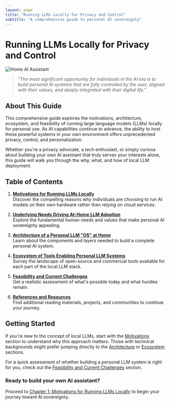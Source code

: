 ```yaml
---
layout: page
title: "Running LLMs Locally for Privacy and Control"
subtitle: "A comprehensive guide to personal AI sovereignty"
---
```


# Running LLMs Locally for Privacy and Control

![Home AI Assistant](/local-llm-guide/assets/home-ai-assistant.jpg)

> *"The most significant opportunity for individuals in the AI era is to build personal AI systems that are fully controlled by the user, aligned with their values, and deeply integrated with their digital life."*

## About This Guide

This comprehensive guide explores the motivations, architecture, ecosystem, and feasibility of running large language models (LLMs) locally for personal use. As AI capabilities continue to advance, the ability to host these powerful systems in your own environment offers unprecedented privacy, control, and personalization.

Whether you're a privacy advocate, a tech enthusiast, or simply curious about building your own AI assistant that truly serves your interests alone, this guide will walk you through the why, what, and how of local LLM deployment.

## Table of Contents

1. [**Motivations for Running LLMs Locally**](/local-llm-guide/01-motivations.html)  
   Discover the compelling reasons why individuals are choosing to run AI models on their own hardware rather than relying on cloud services.

2. [**Underlying Needs Driving At-Home LLM Adoption**](/local-llm-guide/02-underlying-needs.html)  
   Explore the fundamental human needs and values that make personal AI sovereignty appealing.

3. [**Architecture of a Personal LLM "OS" at Home**](/local-llm-guide/03-architecture.html)  
   Learn about the components and layers needed to build a complete personal AI system.

4. [**Ecosystem of Tools Enabling Personal LLM Systems**](/local-llm-guide/04-ecosystem.html)  
   Survey the landscape of open-source and commercial tools available for each part of the local LLM stack.

5. [**Feasibility and Current Challenges**](/local-llm-guide/05-feasibility.html)  
   Get a realistic assessment of what's possible today and what hurdles remain.

6. [**References and Resources**](/local-llm-guide/06-references.html)  
   Find additional reading materials, projects, and communities to continue your journey.

## Getting Started

If you're new to the concept of local LLMs, start with the [Motivations](/local-llm-guide/01-motivations.html) section to understand why this approach matters. Those with technical backgrounds might prefer jumping directly to the [Architecture](/local-llm-guide/03-architecture.html) or [Ecosystem](/local-llm-guide/04-ecosystem.html) sections.

For a quick assessment of whether building a personal LLM system is right for you, check out the [Feasibility and Current Challenges](/local-llm-guide/05-feasibility.html) section.

<div class="cta-box">
  <h3>Ready to build your own AI assistant?</h3>
  <p>Proceed to <a href="/local-llm-guide/01-motivations.html">Chapter 1: Motivations for Running LLMs Locally</a> to begin your journey toward AI sovereignty.</p>
</div> 